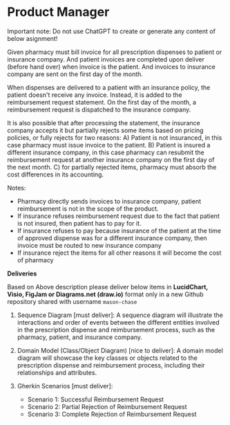 # Product Manager

Important note: Do not use ChatGPT to create or generate any content of below asignment!

Given pharmacy must bill invoice for all prescription dispenses to patient or insurance company.
And patient invoices are completed upon deliver (before hand over) when invoice is the patient.
And invoices to insurance company are sent on the first day of the month.

When dispenses are delivered to a patient with an insurance policy, the patient doesn't receive any invoice. Instead, it is added to the reimbursement request statement.
On the first day of the month, a reimbursement request is dispatched to the insurance company.

It is also possible that after processing the statement, the insurance company accepts it but partially rejects some items based on pricing policies, or fully rejects for two reasons:
A) Patient is not insuranced, in this case pharmacy must issue invoice to the patient.
B) Patient is insured a different insurance company, in this case pharmacy can resubmit the reimbursement request at another insurance company on the first day of the next month. 
C) for partially rejected items, pharmacy must absorb the cost differences in its accounting.

Notes:

- Pharmacy directly sends invoices to insurance company, patient reimbursement is not in the scope of the product.
- If insurance refuses reimbursement request due to the fact that patient is not insured, then patient has to pay for it.
- If insurance refuses to pay because insurance of the patient at the time of approved dispense was for a different insurance company, then invoice must be routed to new insurance company
- If insurance reject the items for all other reasons it will become the cost of pharmacy

**Deliveries**

Based on Above description please deliver below items in **LucidChart, Visio, FigJam or Diagrams.net (draw.io)** format only in a new Github repository shared with username `mason-chase`

1. Sequence Diagram [must deliver]:
   A sequence diagram will illustrate the interactions and order of events between the different entities involved in the prescription dispense and reimbursement process, such as the pharmacy, patient, and insurance company.

2. Domain Model (Class/Object Diagram) [nice to deliver]:
   A domain model diagram will showcase the key classes or objects related to the prescription dispense and reimbursement process, including their relationships and attributes.

3. Gherkin Scenarios [must deliver]:
   - Scenario 1: Successful Reimbursement Request
   - Scenario 2: Partial Rejection of Reimbursement Request
   - Scenario 3: Complete Rejection of Reimbursement Request

